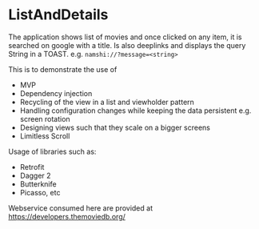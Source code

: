 # ListAndDetails

The application shows list of movies and once clicked on any item, it is searched on google with a title.
Is also deeplinks and displays the query String in a TOAST. e.g. `namshi://?message=<string>`

This is to demonstrate the use of

* MVP
* Dependency injection
* Recycling of the view in a list and viewholder pattern
* Handling configuration changes while keeping the data persistent e.g. screen rotation
* Designing views such that they scale on a bigger screens
* Limitless Scroll

Usage of libraries such as:

* Retrofit
* Dagger 2
* Butterknife
* Picasso, etc

Webservice consumed here are provided at https://developers.themoviedb.org/



